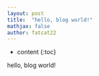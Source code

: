 ```yaml
---
layout: post
title:  "hello, blog world!"
mathjax: false
author: fatcat22
---
```


* content
{:toc}

hello, blog world!
